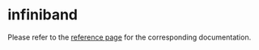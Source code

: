 # infiniband

Please refer to the [reference page](https://docs.infrahub.app/schema-library/reference/infiniband) for the corresponding documentation.

